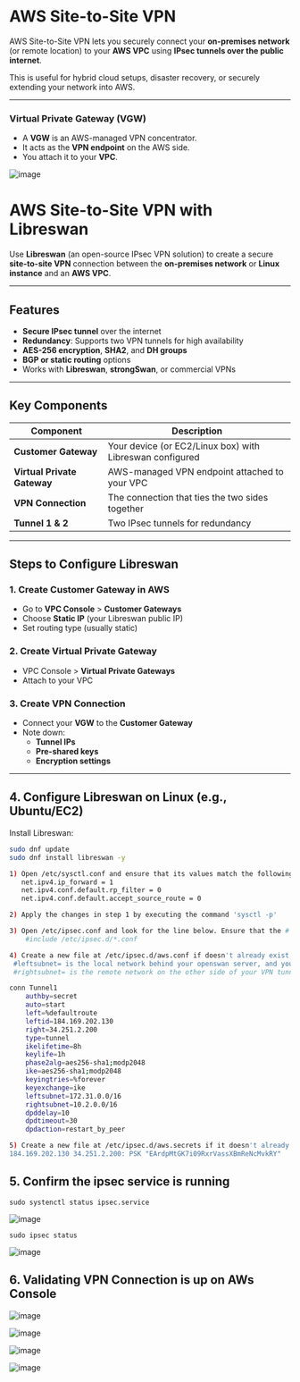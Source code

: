 #  AWS Site-to-Site VPN 

AWS Site-to-Site VPN lets you securely connect your **on-premises network** (or remote location) to your **AWS VPC** using **IPsec tunnels over the public internet**.

This is useful for hybrid cloud setups, disaster recovery, or securely extending your network into AWS.

---

###  Virtual Private Gateway (VGW)

- A **VGW** is an AWS-managed VPN concentrator.
- It acts as the **VPN endpoint** on the AWS side.
- You attach it to your **VPC**.
  
![image](https://github.com/user-attachments/assets/17c2aa5c-7512-46a8-a5ef-308abe7eec38)


#  AWS Site-to-Site VPN with Libreswan

Use **Libreswan** (an open-source IPsec VPN solution) to create a secure **site-to-site VPN** connection between the **on-premises network** or **Linux instance** and an **AWS VPC**.

---

##  Features

-  **Secure IPsec tunnel** over the internet
-  **Redundancy**: Supports two VPN tunnels for high availability
-  **AES-256 encryption**, **SHA2**, and **DH groups**
-  **BGP or static routing** options
-  Works with **Libreswan**, **strongSwan**, or commercial VPNs

---

##  Key Components

| Component               | Description                                                   |
|------------------------|---------------------------------------------------------------|
| **Customer Gateway**   | Your device (or EC2/Linux box) with Libreswan configured      |
| **Virtual Private Gateway** | AWS-managed VPN endpoint attached to your VPC         |
| **VPN Connection**     | The connection that ties the two sides together                |
| **Tunnel 1 & 2**       | Two IPsec tunnels for redundancy                              |

---

##  Steps to Configure Libreswan

###  1. Create Customer Gateway in AWS
- Go to **VPC Console** > **Customer Gateways**
- Choose **Static IP** (your Libreswan public IP)
- Set routing type (usually static)

###  2. Create Virtual Private Gateway
- VPC Console > **Virtual Private Gateways**
- Attach to your VPC

###  3. Create VPN Connection
- Connect your **VGW** to the **Customer Gateway**
- Note down:
  - **Tunnel IPs**
  - **Pre-shared keys**
  - **Encryption settings**

---

##  4. Configure Libreswan on Linux (e.g., Ubuntu/EC2)

Install Libreswan:

```bash
sudo dnf update
sudo dnf install libreswan -y
```

```bash
1) Open /etc/sysctl.conf and ensure that its values match the following:
   net.ipv4.ip_forward = 1
   net.ipv4.conf.default.rp_filter = 0
   net.ipv4.conf.default.accept_source_route = 0

2) Apply the changes in step 1 by executing the command 'sysctl -p'

3) Open /etc/ipsec.conf and look for the line below. Ensure that the # in front of the line has been removed, then save and exit the file.
    #include /etc/ipsec.d/*.conf

4) Create a new file at /etc/ipsec.d/aws.conf if doesn't already exist, and then open it. Append the following configuration to the end in the file:
 #leftsubnet= is the local network behind your openswan server, and you will need to replace the <LOCAL NETWORK> below with this value (don't include the brackets). If you have multiple subnets, you can use 0.0.0.0/0 instead.
 #rightsubnet= is the remote network on the other side of your VPN tunnel that you wish to have connectivity with, and you will need to replace <REMOTE NETWORK> with this value (don't include brackets).

conn Tunnel1
	authby=secret
	auto=start
	left=%defaultroute
	leftid=184.169.202.130
	right=34.251.2.200
	type=tunnel
	ikelifetime=8h
	keylife=1h
	phase2alg=aes256-sha1;modp2048
	ike=aes256-sha1;modp2048
	keyingtries=%forever
	keyexchange=ike
	leftsubnet=172.31.0.0/16
	rightsubnet=10.2.0.0/16
	dpddelay=10
	dpdtimeout=30
	dpdaction=restart_by_peer

5) Create a new file at /etc/ipsec.d/aws.secrets if it doesn't already exist, and append this line to the file (be mindful of the spacing!):
184.169.202.130 34.251.2.200: PSK "EArdpMtGK7i09RxrVassXBmReNcMvkRY"
```

##  5. Confirm the ipsec service is running 

`sudo systenctl status ipsec.service`

![image](https://github.com/user-attachments/assets/89d4465a-90ac-4bde-9734-c22d7e960291)

`sudo ipsec status`

![image](https://github.com/user-attachments/assets/e2457e8a-44ad-4138-8218-aa313b8c1145)

##  6. Validating VPN Connection is up on AWs Console

![image](https://github.com/user-attachments/assets/e591d057-f7e8-49d6-bba6-0edd43d9f688)

![image](https://github.com/user-attachments/assets/59c39cd0-5aef-4ce5-860d-872bb295b614)

![image](https://github.com/user-attachments/assets/664e0b2d-81aa-4b25-bc4d-40761861925b)

![image](https://github.com/user-attachments/assets/85012025-2d02-4a63-acdd-ecd99ea7c1e1)




